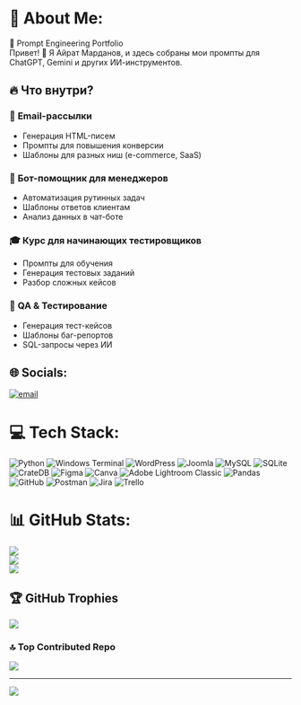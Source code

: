 # 💫 About Me:
🚀 Prompt Engineering Portfolio<br>Привет! 👋 Я Айрат Марданов, и здесь собраны мои промпты для ChatGPT, Gemini и других ИИ-инструментов.<br>
## 🔥 Что внутри?  

### 📧 **Email-рассылки**  
- Генерация HTML-писем  
- Промпты для повышения конверсии  
- Шаблоны для разных ниш (e-commerce, SaaS)  

### 🤖 **Бот-помощник для менеджеров**  
- Автоматизация рутинных задач  
- Шаблоны ответов клиентам  
- Анализ данных в чат-боте  

### 🎓 **Курс для начинающих тестировщиков**  
- Промпты для обучения  
- Генерация тестовых заданий  
- Разбор сложных кейсов  

### 🐞 **QA & Тестирование**  
- Генерация тест-кейсов  
- Шаблоны баг-репортов  
- SQL-запросы через ИИ  


## 🌐 Socials:
[![email](https://img.shields.io/badge/Email-D14836?logo=gmail&logoColor=white)](mailto:airat2024@internet.ru) 

# 💻 Tech Stack:
![Python](https://img.shields.io/badge/python-3670A0?style=for-the-badge&logo=python&logoColor=ffdd54) ![Windows Terminal](https://img.shields.io/badge/Windows%20Terminal-%234D4D4D.svg?style=for-the-badge&logo=windows-terminal&logoColor=white) ![WordPress](https://img.shields.io/badge/WordPress-%23117AC9.svg?style=for-the-badge&logo=WordPress&logoColor=white) ![Joomla](https://img.shields.io/badge/joomla-%235091CD.svg?style=for-the-badge&logo=joomla&logoColor=white) ![MySQL](https://img.shields.io/badge/mysql-4479A1.svg?style=for-the-badge&logo=mysql&logoColor=white) ![SQLite](https://img.shields.io/badge/sqlite-%2307405e.svg?style=for-the-badge&logo=sqlite&logoColor=white) ![CrateDB](https://img.shields.io/badge/CrateDB-009DC7?style=for-the-badge&logo=CrateDB&logoColor=white) ![Figma](https://img.shields.io/badge/figma-%23F24E1E.svg?style=for-the-badge&logo=figma&logoColor=white) ![Canva](https://img.shields.io/badge/Canva-%2300C4CC.svg?style=for-the-badge&logo=Canva&logoColor=white) ![Adobe Lightroom Classic](https://img.shields.io/badge/Adobe%20Lightroom%20Classic-31A8FF.svg?style=for-the-badge&logo=Adobe%20Lightroom%20Classic&logoColor=white) ![Pandas](https://img.shields.io/badge/pandas-%23150458.svg?style=for-the-badge&logo=pandas&logoColor=white) ![GitHub](https://img.shields.io/badge/github-%23121011.svg?style=for-the-badge&logo=github&logoColor=white) ![Postman](https://img.shields.io/badge/Postman-FF6C37?style=for-the-badge&logo=postman&logoColor=white) ![Jira](https://img.shields.io/badge/jira-%230A0FFF.svg?style=for-the-badge&logo=jira&logoColor=white) ![Trello](https://img.shields.io/badge/Trello-%23026AA7.svg?style=for-the-badge&logo=Trello&logoColor=white)
# 📊 GitHub Stats:
![](https://github-readme-stats.vercel.app/api?username=airat2024-rgb&theme=shadow_blue&hide_border=false&include_all_commits=true&count_private=false)<br/>
![](https://nirzak-streak-stats.vercel.app/?user=airat2024-rgb&theme=shadow_blue&hide_border=false)<br/>
![](https://github-readme-stats.vercel.app/api/top-langs/?username=airat2024-rgb&theme=shadow_blue&hide_border=false&include_all_commits=true&count_private=false&layout=compact)

## 🏆 GitHub Trophies
![](https://github-profile-trophy.vercel.app/?username=airat2024-rgb&theme=radical&no-frame=false&no-bg=true&margin-w=4)

### 🔝 Top Contributed Repo
![](https://github-contributor-stats.vercel.app/api?username=airat2024-rgb&limit=5&theme=dark&combine_all_yearly_contributions=true)

---
[![](https://visitcount.itsvg.in/api?id=airat2024-rgb&icon=0&color=0)](https://visitcount.itsvg.in)

<!-- Proudly created with GPRM ( https://gprm.itsvg.in ) -->
